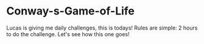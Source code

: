 # Conway-s-Game-of-Life
Lucas is giving me daily challenges, this is todays!
Rules are simple: 2 hours to do the challenge.
Let's see how this one goes!
